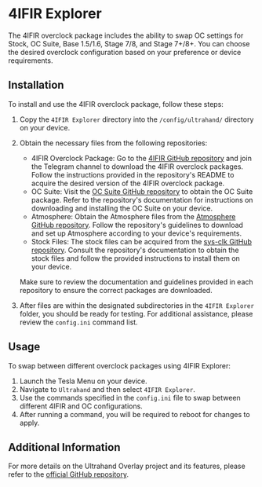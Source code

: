 # 4IFIR Explorer

The 4IFIR overclock package includes the ability to swap OC settings for Stock, OC Suite, Base 1.5/1.6, Stage 7/8, and Stage 7+/8+. You can choose the desired overclock configuration based on your preference or device requirements.

## Installation

To install and use the 4IFIR overclock package, follow these steps:

1. Copy the `4IFIR Explorer` directory into the `/config/ultrahand/` directory on your device.
2. Obtain the necessary files from the following repositories:

   - 4IFIR Overclock Package: Go to the [4IFIR GitHub repository](https://github.com/rashevskyv/4IFIR/blob/main/README_ENG.md) and join the Telegram channel to download the 4IFIR overclock packages. Follow the instructions provided in the repository's README to acquire the desired version of the 4IFIR overclock package.
   - OC Suite: Visit the [OC Suite GitHub repository](https://github.com/hanai3Bi/Switch-OC-Suite) to obtain the OC Suite package. Refer to the repository's documentation for instructions on downloading and installing the OC Suite on your device.
   - Atmosphere: Obtain the Atmosphere files from the [Atmosphere GitHub repository](https://github.com/Atmosphere-NX/Atmosphere). Follow the repository's guidelines to download and set up Atmosphere according to your device's requirements.
   - Stock Files: The stock files can be acquired from the [sys-clk GitHub repository](https://github.com/retronx-team/sys-clk). Consult the repository's documentation to obtain the stock files and follow the provided instructions to install them on your device.

   Make sure to review the documentation and guidelines provided in each repository to ensure the correct packages are downloaded.
3. After files are within the designated subdirectories in the `4IFIR Explorer` folder, you should be ready for testing.  For additional assistance, please review the `config.ini` command list.

## Usage

To swap between different overclock packages using 4IFIR Explorer:

1. Launch the Tesla Menu on your device.
2. Navigate to `Ultrahand` and then select `4IFIR Explorer`.
3. Use the commands specified in the `config.ini` file to swap between different 4IFIR and OC configurations.
4. After running a command, you will be required to reboot for changes to apply.

## Additional Information

For more details on the Ultrahand Overlay project and its features, please refer to the [official GitHub repository](https://github.com/ppkantorski/Ultrahand-Overlay).
